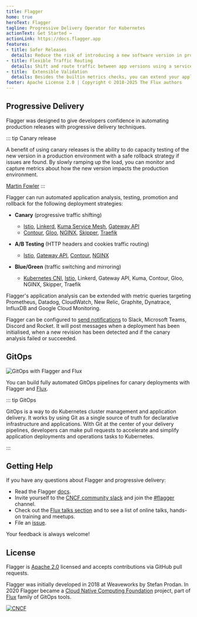 ```yaml
---
title: Flagger
home: true
heroText: Flagger
tagline: Progressive Delivery Operator for Kubernetes
actionText: Get Started →
actionLink: https://docs.flagger.app
features:
- title: Safer Releases
  details: Reduce the risk of introducing a new software version in production by gradually shifting traffic to the new version while measuring metrics like HTTP/gRPC request success rate and latency.
- title: Flexible Traffic Routing
  details: Shift and route traffic between app versions using a service mesh like Istio, Linkerd, Kuma or Gateway API implementations. Or if a service mesh does not meet your needs, use an Ingress controller like Contour, Gloo, NGINX, Skipper or Traefik.
- title:  Extensible Validation
  details: Besides the builtin metrics checks, you can extend your application analysis with custom metrics and webhooks for running acceptance tests, load tests, or any other custom validation. 
footer: Apache License 2.0 | Copyright © 2018-2025 The Flux authors
---
```


## Progressive Delivery

Flagger was designed to give developers confidence in automating production releases with progressive delivery techniques. 

::: tip Canary release

A benefit of using canary releases is the ability to do capacity testing of the new version in a production environment
with a safe rollback strategy if issues are found. By slowly ramping up the load, you can monitor and capture metrics
about how the new version impacts the production environment.

[Martin Fowler](https://martinfowler.com/bliki/CanaryRelease.html)
:::

Flagger can run automated application analysis, testing, promotion and rollback for the following deployment strategies:
* **Canary** (progressive traffic shifting)
    * [Istio](https://docs.flagger.app/tutorials/istio-progressive-delivery),
      [Linkerd](https://docs.flagger.app/tutorials/linkerd-progressive-delivery),
      [Kuma Service Mesh](https://docs.flagger.app/tutorials/kuma-progressive-delivery),
      [Gateway API](https://docs.flagger.app/tutorials/gatewayapi-progressive-delivery)
    * [Contour](https://docs.flagger.app/tutorials/contour-progressive-delivery),
      [Gloo](https://docs.flagger.app/tutorials/gloo-progressive-delivery),
      [NGINX](https://docs.flagger.app/tutorials/nginx-progressive-delivery),
      [Skipper](https://docs.flagger.app/tutorials/skipper-progressive-delivery),
      [Traefik](https://docs.flagger.app/tutorials/traefik-progressive-delivery)

* **A/B Testing** (HTTP headers and cookies traffic routing)
    * [Istio](https://docs.flagger.app/tutorials/istio-ab-testing),
      [Gateway API](https://docs.flagger.app/tutorials/gatewayapi-progressive-delivery#a-b-testing),
      [Contour](https://docs.flagger.app/tutorials/contour-progressive-delivery#a-b-testing),
      [NGINX](https://docs.flagger.app/tutorials/nginx-progressive-delivery#a-b-testing)
* **Blue/Green** (traffic switching and mirroring)
    * [Kubernetes CNI](https://docs.flagger.app/tutorials/kubernetes-blue-green),
      [Istio](https://docs.flagger.app/tutorials/istio-progressive-delivery#traffic-mirroring),
      Linkerd, Gateway API, Kuma, Contour, Gloo, NGINX, Skipper, Traefik 

Flagger's application analysis can be extended with metric queries targeting Prometheus, Datadog,
CloudWatch, New Relic, Graphite, Dynatrace, InfluxDB and Google Cloud Monitoring.

Flagger can be configured to [send notifications](https://docs.flagger.app/usage/alerting) to
Slack, Microsoft Teams, Discord and Rocket.
It will post messages when a deployment has been initialised,
when a new revision has been detected and if the canary analysis failed or succeeded.

## GitOps

![GitOps with Flagger and Flux](/flagger-gitops.png)

You can build fully automated GitOps pipelines for canary deployments with Flagger and
[Flux](https://github.com/fluxcd/flux2).

::: tip GitOps

GitOps is a way to do Kubernetes cluster management and application delivery.
It works by using Git as a single source of truth for declarative infrastructure and applications.
With Git at the center of your delivery pipelines, developers can make pull requests
to accelerate and simplify application deployments and operations tasks to Kubernetes.

:::

## Getting Help

If you have any questions about Flagger and progressive delivery:

* Read the Flagger [docs](https://docs.flagger.app).
* Invite yourself to the [CNCF community slack](https://slack.cncf.io/)
  and join the [#flagger](https://cloud-native.slack.com/messages/flagger/) channel.
* Check out the [Flux talks section](https://fluxcd.io/community/#talks) and to see a list of online talks,
  hands-on training and meetups.
* File an [issue](https://github.com/fluxcd/flagger/issues/new).

Your feedback is always welcome!

## License

Flagger is [Apache 2.0](https://raw.githubusercontent.com/fluxcd/flagger/main/LICENSE)
licensed and accepts contributions via GitHub pull requests.

Flagger was initially developed in 2018 at Weaveworks by Stefan Prodan.
In 2020 Flagger became a [Cloud Native Computing Foundation](https://cncf.io/) project,
part of [Flux](https://fluxcd.io) family of GitOps tools.

[![CNCF](/cncf.png)](https://cncf.io/)
